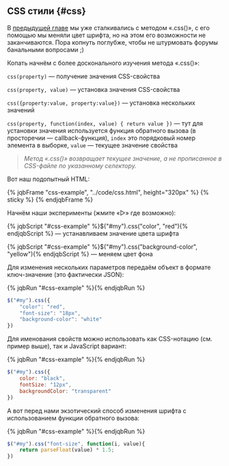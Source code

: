 ## CSS стили {#css}

В [предыдущей главе](../10_go_on/be-ready.md) мы уже сталкивались с методом «.css()», с его помощью мы меняли цвет шрифта, но на этом его возможности не заканчиваются. Пора копнуть поглубже, чтобы не штурмовать форумы банальными вопросами ;)

Копать начнём с более досконального изучения метода «.css()»:

`css(property)` — получение значения CSS-свойства

`css(property, value)` — установка значения CSS-свойства

`css({property:value, property:value})` — установка нескольких значений

`css(property, function(index, value) { return value })` — тут для установки значения используется функция обратного вызова (в просторечии — callback-функция), `index` это порядковый номер элемента в выборке, `value` — текущее значение свойства

> _Метод «.css()» возвращает текущее значение, а не прописанное в CSS-файле по указанному селектору._

Вот наш подопытный HTML:

{% jqbFrame "css-example", "../code/css.html", height="320px" %}
{% sticky %}
{% endjqbFrame %}

Начнём наши эксперименты (жмите «▷» где возможно):

{% jqbScript "#css-example" %}$("#my").css("color", "red"){% endjqbScript %} — устанавливаем значение цвета шрифта

{% jqbScript "#css-example" %}$("#my").css("background-color", "yellow"){% endjqbScript %} — меняем цвет фона

Для изменения нескольких параметров передаём объект в формате ключ-значение (это фактически JSON):

{% jqbRun "#css-example" %}{% endjqbRun %}
```javascript
$("#my").css({
    "color": "red",
    "font-size": "18px",
    "background-color": "white"
})
```

Для именования свойств можно использовать как CSS-нотацию (см. пример выше), так и JavaScript вариант:

{% jqbRun "#css-example" %}{% endjqbRun %}
```javascript
$("#my").css({
    color: "black",
    fontSize: "12px",
    backgroundColor: "transparent"
})
```

А вот перед нами экзотический способ изменения шрифта с использованием функции обратного вызова:

{% jqbRun "#css-example" %}{% endjqbRun %}
```javascript
$("#my").css("font-size", function(i, value){
    return parseFloat(value) * 1.5;
})
```
